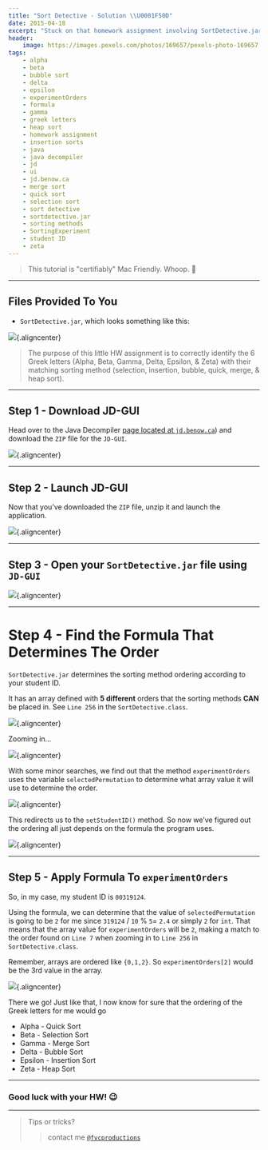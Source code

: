 ```yaml
---
title: "Sort Detective - Solution \\U0001F50D"
date: 2015-04-18 
excerpt: "Stuck on that homework assignment involving SortDetective.jar? No need to worry!"
header:
    image: https://images.pexels.com/photos/169657/pexels-photo-169657.jpeg
tags: 
    - alpha 
    - beta 
    - bubble sort 
    - delta
    - epsilon 
    - experimentOrders 
    - formula 
    - gamma 
    - greek letters 
    - heap sort 
    - homework assignment 
    - insertion sorts 
    - java 
    - java decompiler 
    - jd
    - ui 
    - jd.benow.ca 
    - merge sort 
    - quick sort 
    - selection sort 
    - sort detective 
    - sortdetective.jar 
    - sorting methods 
    - SortingExperiment 
    - student ID 
    - zeta
---
```


> This tutorial is "certifiably" Mac Friendly. Whoop. 

------------------------------------------------------------------------

Files Provided To You
---------------------

-   `SortDetective.jar`, which looks something like this:

![](https://fvcproductions.files.wordpress.com/2015/04/sortdetective-jar.png){.aligncenter}

> The purpose of this little HW assignment is to correctly identify the
> 6 Greek letters (Alpha, Beta, Gamma, Delta, Epsilon, & Zeta) with
> their matching sorting method (selection, insertion, bubble, quick,
> merge, & heap sort).

------------------------------------------------------------------------

Step 1 - Download JD-GUI
------------------------

Head over to the Java Decompiler [page located at
`jd.benow.ca`](http://jd.benow.ca/ "Java Decompiler")) and download the
`ZIP` file for the `JD-GUI`.

![](https://fvcproductions.files.wordpress.com/2015/04/jd-gui.png){.aligncenter}

------------------------------------------------------------------------

Step 2 - Launch JD-GUI
----------------------

Now that you’ve downloaded the `ZIP` file, unzip it and launch the
application.

![](https://fvcproductions.files.wordpress.com/2015/04/jd-gui-unzipped.png){.aligncenter}

------------------------------------------------------------------------

Step 3 - Open your `SortDetective.jar` file using `JD-GUI`
----------------------------------------------------------

![](https://fvcproductions.files.wordpress.com/2015/04/open-sortdetective.png){.aligncenter}

------------------------------------------------------------------------

Step 4 - Find the Formula That Determines The Order
===================================================

`SortDetective.jar` determines the sorting method ordering according to
your student ID.

It has an array defined with **5 different** orders that the sorting
methods **CAN** be placed in. See `Line 256` in the
`SortDetective.class`.

![](https://fvcproductions.files.wordpress.com/2015/04/sortingexperiment-line.png){.aligncenter}

Zooming in…

![](https://fvcproductions.files.wordpress.com/2015/04/screenshot-2015-04-18-16-09-09.png){.aligncenter}

With some minor searches, we find out that the method `experimentOrders`
uses the variable `selectedPermutation` to determine what array value it
will use to determine the order.

![](https://fvcproductions.files.wordpress.com/2015/04/experimentorders-2nd-case.png){.aligncenter}

This redirects us to the `setStudentID()` method. So now we’ve figured
out the ordering all just depends on the formula the program uses.

![](https://fvcproductions.files.wordpress.com/2015/04/selectedpermutation.png){.aligncenter}

------------------------------------------------------------------------

Step 5 - Apply Formula To `experimentOrders`
--------------------------------------------

So, in my case, my student ID is `00319124`.

Using the formula, we can determine that the value of
`selectedPermutation` is going to be `2` for me since `319124` / `10` %
`5`= `2.4` or simply `2` for `int`. That means that the array value for
`experimentOrders` will be `2`, making a match to the order found on
`Line 7` when zooming in to `Line 256` in `SortDetective.class`.

Remember, arrays are ordered like `{0,1,2}`. So `experimentOrders[2]`
would be the 3rd value in the array.

![](https://fvcproductions.files.wordpress.com/2015/04/screenshot-2015-04-18-16-09-09.png){.aligncenter}

There we go! Just like that, I now know for sure that the ordering of
the Greek letters for me would go

-   Alpha - Quick Sort
-   Beta - Selection Sort
-   Gamma - Merge Sort
-   Delta - Bubble Sort
-   Epsilon - Insertion Sort
-   Zeta - Heap Sort

------------------------------------------------------------------------

### Good luck with your HW! :wink:

------------------------------------------------------------------------

> Tips or tricks?
>
> > contact me
> > [`@fvcproductions`](http://twitter.com/fvcproductions "Twitter - FVCproductions")

